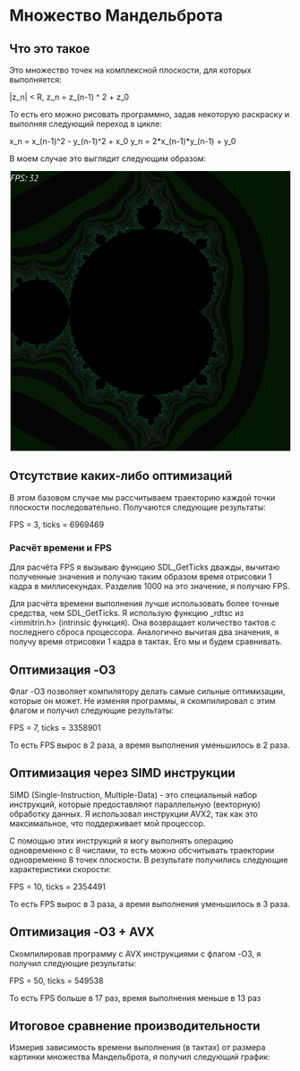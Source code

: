# Множество Мандельброта

## Что это такое

Это множество точек на комплексной плоскости, для которых выполняется:

|z_n| < R, z_n = z_(n-1) ^ 2 + z_0

То есть его можно рисовать программно, задав некоторую раскраску и выполняя следующий переход в цикле:

x_n = x_(n-1)^2 - y_(n-1)^2 + x_0
y_n = 2*x_(n-1)*y_(n-1) + y_0

В моем случае это выглядит следующим образом:

<p align = "center">
  <img src = "https://github.com/ogkisque/Mandelbrot/blob/master/Screenshot%20from%202024-03-25%2018.41.25.png" width = 500 height = 500>
</p>

## Отсутствие каких-либо оптимизаций

В этом базовом случае мы рассчитываем траекторию каждой точки плоскости последовательно. Получаются следующие результаты:

FPS = 3, ticks = 6969469

### Расчёт времени и FPS

Для расчёта FPS я вызываю функцию SDL_GetTicks дважды, вычитаю полученные значения и получаю таким образом время отрисовки 1 кадра в миллисекундах. Разделив 1000 на это значение, я получаю FPS.

Для расчёта времени выполнения лучше использовать более точные средства, чем SDL_GetTicks. Я использую функцию _rdtsc из <immitrin.h> (intrinsic функция). Она возвращает количество тактов с последнего сброса процессора. Аналогично вычитая два значения, я получу время отрисовки 1 кадра в тактах. Его мы и будем сравнивать.

## Оптимизация -O3

Флаг -O3 позволяет компилятору делать самые сильные оптимизации, которые он может. Не изменяя программы, я скомпилировал с этим флагом и получил следующие результаты:

FPS = 7, ticks = 3358901

То есть FPS вырос в 2 раза, а время выполнения уменьшилось в 2 раза.

## Оптимизация через SIMD инструкции

SIMD (Single-Instruction, Multiple-Data) - это специальный набор инструкций, которые предоставляют параллельную (векторную) обработку данных. Я использовал инструкции AVX2, так как это максимальное, что поддерживает мой процессор.

С помощью этих инструкций я могу выполнять операцию одновременно с 8 числами, то есть можно обсчитывать траектории одновременно 8 точек плоскости. В результате получились следующие характеристики скорости:

FPS = 10, ticks = 2354491

То есть FPS вырос в 3 раза, а время выполнения уменьшилось в 3 раза.

## Оптимизация -O3 + AVX

Скомпилировав программу с AVX инструкциями с флагом -O3, я получил следующие результаты:

FPS = 50, ticks = 549538

То есть FPS больше в 17 раз, время выполнения меньше в 13 раз

## Итоговое сравнение производительности

Измерив зависимость времени выполнения (в тактах) от размера картинки множества Мандельброта, я получил следующий график:


